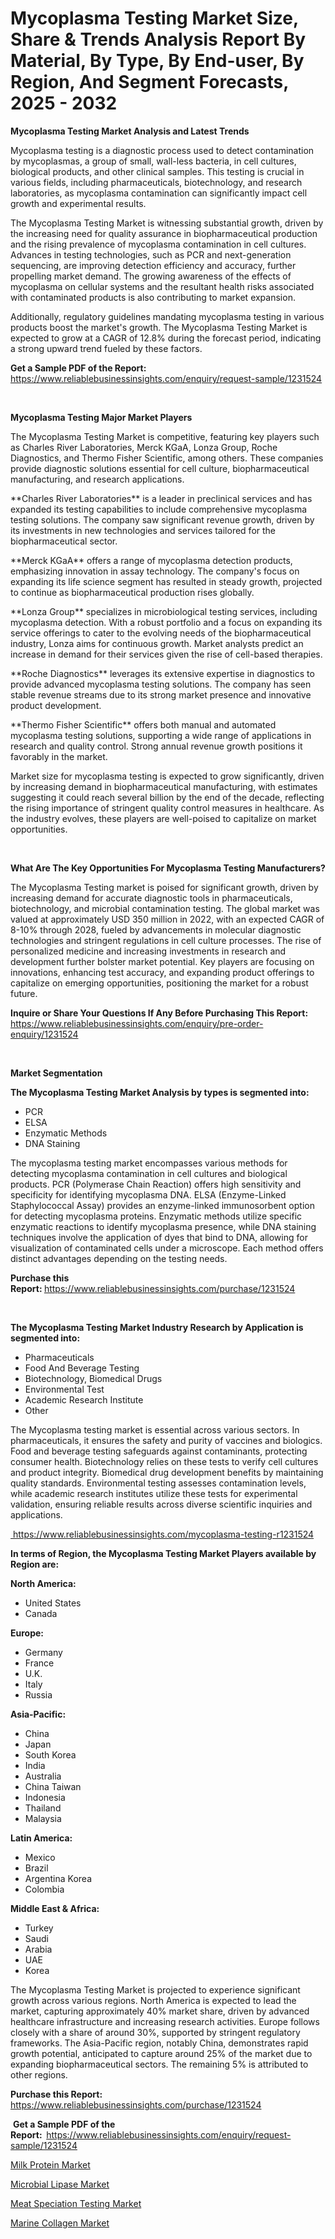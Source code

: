 <p><h1>Mycoplasma Testing Market Size, Share & Trends Analysis Report By Material, By Type, By End-user, By Region, And Segment Forecasts, 2025 - 2032</h1></p><p><strong>Mycoplasma Testing Market Analysis and Latest Trends</strong></p>
<p><p>Mycoplasma testing is a diagnostic process used to detect contamination by mycoplasmas, a group of small, wall-less bacteria, in cell cultures, biological products, and other clinical samples. This testing is crucial in various fields, including pharmaceuticals, biotechnology, and research laboratories, as mycoplasma contamination can significantly impact cell growth and experimental results.</p><p>The Mycoplasma Testing Market is witnessing substantial growth, driven by the increasing need for quality assurance in biopharmaceutical production and the rising prevalence of mycoplasma contamination in cell cultures. Advances in testing technologies, such as PCR and next-generation sequencing, are improving detection efficiency and accuracy, further propelling market demand. The growing awareness of the effects of mycoplasma on cellular systems and the resultant health risks associated with contaminated products is also contributing to market expansion. </p><p>Additionally, regulatory guidelines mandating mycoplasma testing in various products boost the market's growth. The Mycoplasma Testing Market is expected to grow at a CAGR of 12.8% during the forecast period, indicating a strong upward trend fueled by these factors.</p></p>
<p><strong>Get a Sample PDF of the Report:&nbsp;</strong> <a href="https://www.reliablebusinessinsights.com/enquiry/request-sample/1231524?utm_campaign=101&utm_medium=2&utm_source=Github&utm_content=ia&utm_term=15022025&utm_id=mycoplasma-testing">https://www.reliablebusinessinsights.com/enquiry/request-sample/1231524</a></p>
<p>&nbsp;</p>
<p><strong>Mycoplasma Testing Major Market Players</strong></p>
<p><p>The Mycoplasma Testing Market is competitive, featuring key players such as Charles River Laboratories, Merck KGaA, Lonza Group, Roche Diagnostics, and Thermo Fisher Scientific, among others. These companies provide diagnostic solutions essential for cell culture, biopharmaceutical manufacturing, and research applications.</p><p>**Charles River Laboratories** is a leader in preclinical services and has expanded its testing capabilities to include comprehensive mycoplasma testing solutions. The company saw significant revenue growth, driven by its investments in new technologies and services tailored for the biopharmaceutical sector.</p><p>**Merck KGaA** offers a range of mycoplasma detection products, emphasizing innovation in assay technology. The company's focus on expanding its life science segment has resulted in steady growth, projected to continue as biopharmaceutical production rises globally.</p><p>**Lonza Group** specializes in microbiological testing services, including mycoplasma detection. With a robust portfolio and a focus on expanding its service offerings to cater to the evolving needs of the biopharmaceutical industry, Lonza aims for continuous growth. Market analysts predict an increase in demand for their services given the rise of cell-based therapies.</p><p>**Roche Diagnostics** leverages its extensive expertise in diagnostics to provide advanced mycoplasma testing solutions. The company has seen stable revenue streams due to its strong market presence and innovative product development.</p><p>**Thermo Fisher Scientific** offers both manual and automated mycoplasma testing solutions, supporting a wide range of applications in research and quality control. Strong annual revenue growth positions it favorably in the market.</p><p>Market size for mycoplasma testing is expected to grow significantly, driven by increasing demand in biopharmaceutical manufacturing, with estimates suggesting it could reach several billion by the end of the decade, reflecting the rising importance of stringent quality control measures in healthcare. As the industry evolves, these players are well-poised to capitalize on market opportunities.</p></p>
<p>&nbsp;</p>
<p><strong>What Are The Key Opportunities For Mycoplasma Testing Manufacturers?</strong></p>
<p><p>The Mycoplasma Testing market is poised for significant growth, driven by increasing demand for accurate diagnostic tools in pharmaceuticals, biotechnology, and microbial contamination testing. The global market was valued at approximately USD 350 million in 2022, with an expected CAGR of 8-10% through 2028, fueled by advancements in molecular diagnostic technologies and stringent regulations in cell culture processes. The rise of personalized medicine and increasing investments in research and development further bolster market potential. Key players are focusing on innovations, enhancing test accuracy, and expanding product offerings to capitalize on emerging opportunities, positioning the market for a robust future.</p></p>
<p><strong>Inquire or Share Your Questions If Any Before Purchasing This Report:</strong> <a href="https://www.reliablebusinessinsights.com/enquiry/pre-order-enquiry/1231524?utm_campaign=101&utm_medium=2&utm_source=Github&utm_content=ia&utm_term=15022025&utm_id=mycoplasma-testing">https://www.reliablebusinessinsights.com/enquiry/pre-order-enquiry/1231524</a></p>
<p>&nbsp;</p>
<p><strong>Market Segmentation</strong></p>
<p><strong>The Mycoplasma Testing Market Analysis by types is segmented into:</strong></p>
<p><ul><li>PCR</li><li>ELSA</li><li>Enzymatic Methods</li><li>DNA Staining</li></ul></p>
<p><p>The mycoplasma testing market encompasses various methods for detecting mycoplasma contamination in cell cultures and biological products. PCR (Polymerase Chain Reaction) offers high sensitivity and specificity for identifying mycoplasma DNA. ELSA (Enzyme-Linked Staphylococcal Assay) provides an enzyme-linked immunosorbent option for detecting mycoplasma proteins. Enzymatic methods utilize specific enzymatic reactions to identify mycoplasma presence, while DNA staining techniques involve the application of dyes that bind to DNA, allowing for visualization of contaminated cells under a microscope. Each method offers distinct advantages depending on the testing needs.</p></p>
<p><strong>Purchase this Report:&nbsp;</strong><a href="https://www.reliablebusinessinsights.com/purchase/1231524?utm_campaign=101&utm_medium=2&utm_source=Github&utm_content=ia&utm_term=15022025&utm_id=mycoplasma-testing">https://www.reliablebusinessinsights.com/purchase/1231524</a></p>
<p>&nbsp;</p>
<p><strong>The Mycoplasma Testing Market Industry Research by Application is segmented into:</strong></p>
<p><ul><li>Pharmaceuticals</li><li>Food And Beverage Testing</li><li>Biotechnology, Biomedical Drugs</li><li>Environmental Test</li><li>Academic Research Institute</li><li>Other</li></ul></p>
<p><p>The Mycoplasma testing market is essential across various sectors. In pharmaceuticals, it ensures the safety and purity of vaccines and biologics. Food and beverage testing safeguards against contaminants, protecting consumer health. Biotechnology relies on these tests to verify cell cultures and product integrity. Biomedical drug development benefits by maintaining quality standards. Environmental testing assesses contamination levels, while academic research institutes utilize these tests for experimental validation, ensuring reliable results across diverse scientific inquiries and applications.</p></p>
<p><a href="https://www.reliablebusinessinsights.com/mycoplasma-testing-r1231524?utm_campaign=101&utm_medium=2&utm_source=Github&utm_content=ia&utm_term=15022025&utm_id=mycoplasma-testing">&nbsp;https://www.reliablebusinessinsights.com/mycoplasma-testing-r1231524</a></p>
<p><strong>In terms of Region, the Mycoplasma Testing Market Players available by Region are:</strong></p>
<p>
    <p> <strong> North America: </strong>
        <ul>
            <li>United States</li>
            <li>Canada</li>
        </ul>
        </p> 
    <p> <strong> Europe: </strong>
        <ul>
            <li>Germany</li>
            <li>France</li>
            <li>U.K.</li>
            <li>Italy</li>
            <li>Russia</li>
        </ul>
        </p> 
    <p> <strong> Asia-Pacific: </strong>
        <ul>
            <li>China</li>
            <li>Japan</li>
            <li>South Korea</li>
            <li>India</li>
            <li>Australia</li>
            <li>China Taiwan</li>
            <li>Indonesia</li>
            <li>Thailand</li>
            <li>Malaysia</li>
        </ul>
        </p> 
    <p> <strong> Latin America: </strong>
        <ul>
            <li>Mexico</li>
            <li>Brazil</li>
            <li>Argentina Korea</li>
            <li>Colombia</li>
        </ul>
        </p> 
    <p> <strong> Middle East & Africa: </strong>
        <ul>
            <li>Turkey</li>
            <li>Saudi</li>
            <li>Arabia</li>
            <li>UAE</li>
            <li>Korea</li>
        </ul>
    </p>
    </p>
<p><p>The Mycoplasma Testing Market is projected to experience significant growth across various regions. North America is expected to lead the market, capturing approximately 40% market share, driven by advanced healthcare infrastructure and increasing research activities. Europe follows closely with a share of around 30%, supported by stringent regulatory frameworks. The Asia-Pacific region, notably China, demonstrates rapid growth potential, anticipated to capture around 25% of the market due to expanding biopharmaceutical sectors. The remaining 5% is attributed to other regions.</p></p>
<p><strong>Purchase this Report: </strong><a href="https://www.reliablebusinessinsights.com/purchase/1231524?utm_campaign=101&utm_medium=2&utm_source=Github&utm_content=ia&utm_term=15022025&utm_id=mycoplasma-testing">https://www.reliablebusinessinsights.com/purchase/1231524</a></p>
<p>&nbsp;<strong>Get a Sample PDF of the Report:&nbsp;&nbsp;</strong><a href="https://www.reliablebusinessinsights.com/enquiry/request-sample/1231524?utm_campaign=101&utm_medium=2&utm_source=Github&utm_content=ia&utm_term=15022025&utm_id=mycoplasma-testing">https://www.reliablebusinessinsights.com/enquiry/request-sample/1231524</a></p>
<p><strong></strong></p>
<p><p><a href="https://github.com/naulasulakr0/Market-Research-Report-List-1/blob/main/milk-protein-market.md?utm_campaign=101&utm_medium=2&utm_source=Github&utm_content=ia&utm_term=15022025&utm_id=mycoplasma-testing">Milk Protein Market</a></p><p><a href="https://github.com/haimamuirev8/Market-Research-Report-List-1/blob/main/microbial-lipase-market.md?utm_campaign=101&utm_medium=2&utm_source=Github&utm_content=ia&utm_term=15022025&utm_id=mycoplasma-testing">Microbial Lipase Market</a></p><p><a href="https://github.com/iquiseeboli/Market-Research-Report-List-1/blob/main/meat-speciation-testing-market.md?utm_campaign=101&utm_medium=2&utm_source=Github&utm_content=ia&utm_term=15022025&utm_id=mycoplasma-testing">Meat Speciation Testing Market</a></p><p><a href="https://github.com/poianaokkels/Market-Research-Report-List-1/blob/main/marine-collagen-market.md?utm_campaign=101&utm_medium=2&utm_source=Github&utm_content=ia&utm_term=15022025&utm_id=mycoplasma-testing">Marine Collagen Market</a></p></p>